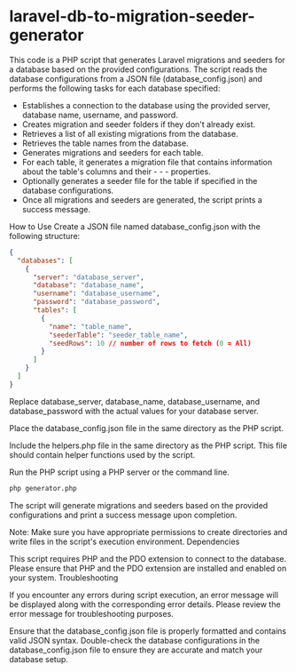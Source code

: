 # laravel-db-to-migration-seeder-generator
This code is a PHP script that generates Laravel migrations and seeders for a database based on the provided configurations. The script reads the database configurations from a JSON file (database_config.json) and performs the following tasks for each database specified:

- Establishes a connection to the database using the provided server, database name, username, and password.
- Creates migration and seeder folders if they don't already exist.
- Retrieves a list of all existing migrations from the database.
- Retrieves the table names from the database.
- Generates migrations and seeders for each table.
- For each table, it generates a migration file that contains information about the table's columns and their - - - properties.
- Optionally generates a seeder file for the table if specified in the database configurations.
- Once all migrations and seeders are generated, the script prints a success message.

How to Use
Create a JSON file named database_config.json with the following structure:

```json
{
  "databases": [
    {
      "server": "database_server",
      "database": "database_name",
      "username": "database_username",
      "password": "database_password",
      "tables": [
        {
          "name": "table_name",
          "seederTable": "seeder_table_name",
          "seedRows": 10 // number of rows to fetch (0 = All)
        }
      ]
    }
  ]
}
```

Replace database_server, database_name, database_username, and database_password with the actual values for your database server.

Place the database_config.json file in the same directory as the PHP script.

Include the helpers.php file in the same directory as the PHP script. This file should contain helper functions used by the script.

Run the PHP script using a PHP server or the command line.

```bash
php generator.php
```

The script will generate migrations and seeders based on the provided configurations and print a success message upon completion.

Note: Make sure you have appropriate permissions to create directories and write files in the script's execution environment.
Dependencies

This script requires PHP and the PDO extension to connect to the database. Please ensure that PHP and the PDO extension are installed and enabled on your system.
Troubleshooting

If you encounter any errors during script execution, an error message will be displayed along with the corresponding error details. Please review the error message for troubleshooting purposes.

Ensure that the database_config.json file is properly formatted and contains valid JSON syntax.
Double-check the database configurations in the database_config.json file to ensure they are accurate and match your database setup.
